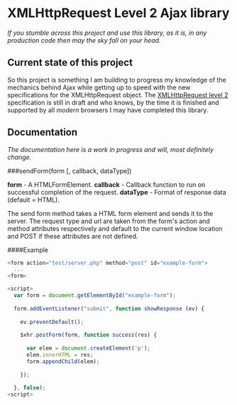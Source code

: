 XMLHttpRequest Level 2 Ajax library
===

*If you stumble across this project and use this library, as it is, in any 
production code then may the sky fall on your head.*

Current state of this project
---

So this project is something I am building to progress my knowledge of the 
mechanics behind Ajax while getting up to speed with the new specifications
for the XMLHttpRequest object. The [XMLHttpRequest level 2][1] specification 
is still in draft and who knows, by the time it is finished and supported by 
all *modern* browsers I may have completed this library.

[1]: http://dev.w3.org/2006/webapi/XMLHttpRequest-2/

Documentation
---

*The documentation here is a work in progress and will, most definitely change.*

###sendForm(form [, callback, dataType])

  **form** - A HTMLFormElement.
  **callback** - Callback function to run on successful completion of the 
    request.
  **dataType** - Format of response data (default = HTML).

The send form method takes a HTML form element and sends it to the server. The 
request type and url are taken from the form\'s action and method attributes
respectively and default to the current window location and POST if these 
attributes are not defined.

####Example
```js
<form action="test/server.php" method="post" id="example-form">
  ...
<form>

<script>
  var form = document.getElementById("example-form");
  
  form.addEventListener("submit", function showResponse (ev) {
  
    ev.preventDefault();
  
    $xhr.postForm(form, function success(res) {
      
      var elem = document.createElement('p');
      elem.innerHTML = res;
      form.appendChild(elem);
      
    });
  
  }, false);
<script>
```

